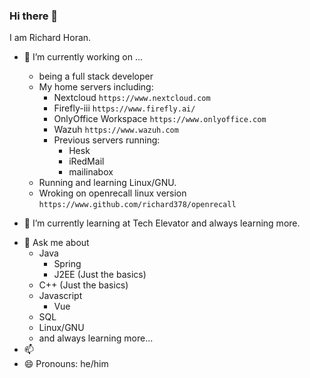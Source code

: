 ### Hi there 👋

I am Richard Horan.

<!--
**richard378/richard378** is a ✨ _special_ ✨ repository because its `README.md` (this file) appears on your GitHub profile.

Here are some ideas to get you started:
-->
- 🔭 I’m currently working on ... 
    - being a full stack developer
    - My home servers including:
         - Nextcloud ```https://www.nextcloud.com```
         - Firefly-iii ```https://www.firefly.ai/```
         - OnlyOffice Workspace  ```https://www.onlyoffice.com```
         - Wazuh ```https://www.wazuh.com```
      - Previous servers running:
         - Hesk
         - iRedMail
         - mailinabox
    - Running and learning Linux/GNU.
    - Wroking on openrecall linux version ```https://www.github.com/richard378/openrecall```
      
- 🌱 I’m currently learning at Tech Elevator and always learning more.
<!--
- 👯 I’m looking to collaborate on ...
- 🤔 I’m looking for help with ...
...-->
- 💬 Ask me about
     - Java
       - Spring
       - J2EE (Just the basics)
     - C++ (Just the basics)
     - Javascript
       - Vue
     - SQL
     - Linux/GNU 
     - and always learning more...
- 📫 
- 😄 Pronouns: he/him
<!--- ⚡ Fun fact: ...
-->
